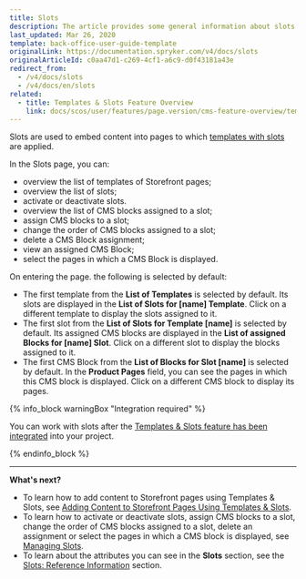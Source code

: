 ```yaml
---
title: Slots
description: The article provides some general information about slots and actions you can perform on them in the Back Office.
last_updated: Mar 26, 2020
template: back-office-user-guide-template
originalLink: https://documentation.spryker.com/v4/docs/slots
originalArticleId: c0aa47d1-c269-4cf1-a6c9-d0f43181a43e
redirect_from:
  - /v4/docs/slots
  - /v4/docs/en/slots
related:
  - title: Templates & Slots Feature Overview
    link: docs/scos/user/features/page.version/cms-feature-overview/templates-and-slots-overview.html
---
```


Slots are used to embed content into pages to which [templates with slots](/docs/scos/user/features/{{page.version}}/cms-feature-overview/templates-and-slots-overview.html) are applied.

In the Slots page, you can:
* overview the list of templates of Storefront pages;
* overview the list of slots;
* activate or deactivate slots.
* overview the list of CMS blocks assigned to a slot;
* assign CMS blocks to a slot;
* change the order of CMS blocks assigned to a slot;
* delete a CMS Block assignment;
* view an assigned CMS Block;
* select the pages in which a CMS Block is displayed.

On entering the page. the following is selected by default:
* The first template from the **List of Templates** is selected by default. Its slots are displayed in the **List of Slots for [name] Template**. Click on a different template to display the slots assigned to it.  
* The first slot from the **List of Slots for Template [name]** is selected by default. Its assigned CMS blocks are displayed in the **List of assigned Blocks for [name] Slot**. Click on a different slot to display the blocks assigned to it.
* The first CMS Block from the **List of Blocks for Slot [name]** is selected by default. In the **Product Pages** field, you can see the pages in which this CMS block is displayed. Click on a different CMS block to display its pages.

{% info_block warningBox "Integration required" %}

You can work with slots after the [Templates & Slots feature has been integrated](/docs/scos/dev/feature-integration-guides/{{page.version}}/cms-feature-integration.html) into your project.

{% endinfo_block %}

***

**What's next?**
* To learn how to add content to Storefront pages using Templates & Slots, see [Adding Content to Storefront Pages Using Templates & Slots](/docs/scos/user/back-office-user-guides/{{page.version}}/content/adding-content-to-storefront-pages-using-templates-and-slots-best-practices.html).
* To learn how to activate or deactivate slots, assign CMS blocks to a slot, change the order of CMS blocks assigned to a slot, delete an assignment or select the pages in which a CMS block is displayed, see [Managing Slots](/docs/scos/user/back-office-user-guides/{{page.version}}/content/slots/managing-slots.html).
* To learn about the attributes you can see in the **Slots** section, see the [Slots: Reference Information](/docs/scos/user/back-office-user-guides/{{page.version}}/content/slots/references/slots-reference-information.html) section.
